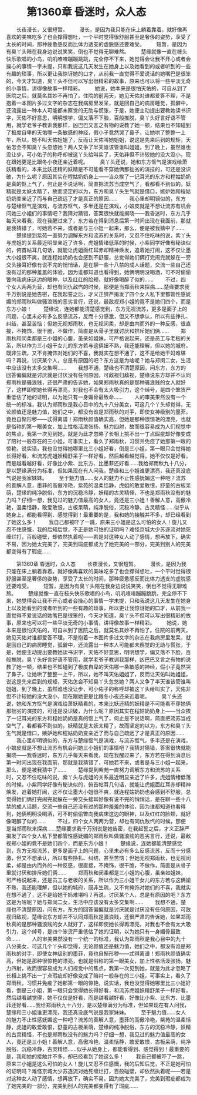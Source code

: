 # 　　第1360章 昏迷时，众人态
　　长夜漫长，又很短暂。
　　漫长，是因为我只能在床上躺着靠着。就好像再喜欢的美味吃多了也会撑得想吐，一个平时觉得很舒服甚至是奢侈的姿势，享受了太长的时间，那种疲惫感反而比体力透支的虚脱感还要难受。
　　短暂，是因为有臭丫头陪在我身边说说笑笑，倒也不觉得无聊难熬。
　　楚缘就像一直在枝头快乐歌唱的小鸟，叽叽喳喳蹦蹦跳跳，完全停不下来，她觉得会让我不开心或者会操心的事情一字未提，只和我说这几天发生在她身上以及她看到的或者听到的一些有趣的琐事，所以更让我惊讶她的口才，从前我一直觉得不爱说话的她嘴巴是很笨的，今天才知道，臭丫头不但可以写出很精彩的故事，原来也可以将一些平淡无奇的小事情，讲得像故事一样精彩。
　　她说，她本来是很怕天佑的，可自从到了医院之后，就莫名其妙不再怕了。住院的前两天，她见天佑对谁都爱答不理，不是抱着一本图片多过文字的杂志在我病房里发呆，就是回自己的病房睡觉，孤僻中，还流露出一种本人可能都未察觉的无助与慌张，于是，她便主动提出要教她读书识字，天佑不好意思，明明想学，偏又落不下脸，百般推脱，臭丫头好言好语不管用，就学老爷子教训我那样，凶巴巴又言之有物的说教了她一顿，结果也不知碰到了极度自卑的天佑哪一条敏感的神经，假小子竟然哭了鼻子，让她哄了整整一上午，所以，她不叫天佑姐姐了，反而让天佑叫她姐姐，说这是先来后到的规矩，天佑怎会不知臭丫头忽悠她？两人又争了半天谁该管谁叫姐姐，到了晚上，虽然谁也没让步，可小佑子的称呼却被这丫头给叫实了，天佑非但不计较她的没大没小，现在跟她更是比跟冬小夜还亲近着呢。
　　臭丫头还说，她和东方怄气是演戏给萧妖精看的，本来比妖还精的妖精是不可能看不穿她俩那拙劣的演技的，可还是没识破，为什么呢？原因其实在程姑奶奶身上——当众挨了一记耳光的东方和程姑奶奶是真的怄上气了，何止是不说话啊，简直把流苏当成空气了，看都看不到似的。妖精就是太妖太精了，故而坚定的以为，东方和臭丫头生气就是借口，嫉妒她和程姑奶奶变亲近了而与自己疏远了才是真正的原因……
　　我心里却明镜似的，东方与楚缘怄气是演戏，与流苏怄气，多半还是在演戏，小娘皮就是不想让流苏有机会问她三小姐们的事情吧？我猜对猜错，答案很快就能揭晓——我昏迷时，东方几乎每天来看我，现在我醒过来了，东方若在得到消息后第一时间出现在我面前，那就是我猜错了，可她若不来，或者是与三小姐一起来，那么，便是被我猜中了……
　　楚缘提到紫苑一直努力调解东方和流苏的关系时，又忍不住吃味的说，紫丫头与虎姐的关系最近明显亲近了许多，虎姐情绪低落的时候，小紫同学好像有秘诀似的，俯首帖耳几句话，就能让虎姐面红耳赤却精神焕发，追着她打闹，这不仅让墨大小姐很不爽，就连程姑奶奶也会感到不舒服，总觉得她们俩打完闹完就躲在一旁交头接耳好像有说不完的悄悄话，是在聊一些十八禁的成人话题，交流一些自己还没有过的那种羞羞的体验，因为谁都知道也看得到，她俩明明没喝酒，可不时偷偷瞥向我病床这边的眼神，以及红红的脸颊，就好像喝醉了似的……
　　不过，四个女人两两为营，却也有同仇敌忾的时候，那便是当郑雨秋来探病……楚缘要求我千万别说是她告密，在我起誓之后，才义正辞严揭发了四个女人私下里都管性感妩媚的郑雨秋叫做骚浪贱的恶劣言行，还说，最敌视郑小姐的竟不是她们四个，而是东方小娘！
　　楚缘说，连她都能清楚感觉到，东方无视流苏，更多是面子上的问题，心里未必有多么反感流苏，反而十分感激，但又不想承认，所以有些挣扎、纠结，甚至苦恼；但她无视郑雨秋，也无视闵柔，却是由内而外的一种反感，很直接，不掩饰，很干脆，不做作，简直是从骨子里就讨厌和排斥她们俩……
　　郑雨秋和闵柔都是三小姐的心腹，虽亲如姐妹，可严格说起来，还是员工与老板的关系，所以作为三小姐干女儿的东方若与这俩妞不熟，我还能理解，但以她的城府，既非生疏，又不肯掩饰对她们的不喜，我就实在想不通了，这不是给她干妈难堪吗？再说，讨厌某个人，总是有原因的吧？东方这是为啥呢？她与郑闵二女，生活中应该没有太多交集啊……
　　我想不通，楚缘也不清楚原因，问东方，东方的回答偏偏就是讨厌就是讨厌没有任何原因，可敌视归敌视，楚缘说东方却并不认同郑雨秋是骚浪贱，还很严肃的告诉她，如果郑雨秋真的是那种骚浪贱的女人就好了，这样即使她长得再漂亮，对我也不会有太大吸引力，这个绰号，是四个笨货严重低估了她的证明，以为她只有一身媚骨最致命……
　　人的审美果然没有一个统一的标准，我认为郑雨秋是我心目中的九十八分美女，可这几个丫头却觉得，无论颜值还是魅力值，她们之中，都没有谁是郑雨秋的对手，即使女神级别的墨菲，竟也自惭形秽——忒得离谱！郑雨秋颜值确实高，但她是那种很惊艳的漂亮，也就是俗称的第一眼美女，加上性格活泼张扬，魅力四射，故而很容易成为人们视觉中的焦点，我第一次见到她，就是为此才忽略了长相上挑不出一丁点瑕疵却好像变成了陪衬一般存在的三小姐，可事实上，看久了郑雨秋，习惯并免疫了她那第一眼的惊艳，说实话，我也没觉得她哪里比三小姐好看，倒是三小姐，第一眼只会觉得她长得好看，和流苏虎姐妖精舒呆子一样好看，然后越看越觉得，她不仅仅是好看，而是越看越好看，好像比小紫、比东方、比墨菲还好看……我给郑雨秋九十八分，是以楚缘满分为标准，但如果现在有人问我，楚缘和三小姐谁更漂亮，我还真没底气说是我家妹妹。
　　至于魅力值……女人的魅力不止性感妩媚这一种吧？流苏的善解人意，墨菲的高傲冷艳，紫苑的温柔恬静，虎姐的敢爱敢恨，舒童的古板呆萌，楚缘的纯净脱俗，东方的沉稳冷静，妖精的古灵精怪，不也是郑雨秋没有的魅力吗？仔细一想，我见过的魅力值最高的女人，竟还是三小姐！善解人意，高傲冷艳，温柔恬静，敢爱敢恨，古板呆萌，纯净脱俗，沉稳冷静，古灵精怪……似乎从她身上，都能看得到、感觉得到！最重要的是，我和她的接触并不多，却已经看到了她这么多！
　　我自己都被吓了一跳，原来三小姐是这么可怕的女人！旋儿又忍不住感慨，我的后知后觉，不正是她可怕的证明吗？难怪京城大少苏逐流对她死缠烂打，百般碰壁，却依然执着呢——若是对这种女人动了感情，想再放下，确实不易，因为她太完美了，完美到瑕疵都成为了她完美的一部分，完美到别人的完美都变得有了瑕疵……

　　第1360章 昏迷时，众人态
　　长夜漫长，又很短暂。
　　漫长，是因为我只能在床上躺着靠着。就好像再喜欢的美味吃多了也会撑得想吐，一个平时觉得很舒服甚至是奢侈的姿势，享受了太长的时间，那种疲惫感反而比体力透支的虚脱感还要难受。
　　短暂，是因为有臭丫头陪在我身边说说笑笑，倒也不觉得无聊难熬。
　　楚缘就像一直在枝头快乐歌唱的小鸟，叽叽喳喳蹦蹦跳跳，完全停不下来，她觉得会让我不开心或者会操心的事情一字未提，只和我说这几天发生在她身上以及她看到的或者听到的一些有趣的琐事，所以更让我惊讶她的口才，从前我一直觉得不爱说话的她嘴巴是很笨的，今天才知道，臭丫头不但可以写出很精彩的故事，原来也可以将一些平淡无奇的小事情，讲得像故事一样精彩。
　　她说，她本来是很怕天佑的，可自从到了医院之后，就莫名其妙不再怕了。住院的前两天，她见天佑对谁都爱答不理，不是抱着一本图片多过文字的杂志在我病房里发呆，就是回自己的病房睡觉，孤僻中，还流露出一种本人可能都未察觉的无助与慌张，于是，她便主动提出要教她读书识字，天佑不好意思，明明想学，偏又落不下脸，百般推脱，臭丫头好言好语不管用，就学老爷子教训我那样，凶巴巴又言之有物的说教了她一顿，结果也不知碰到了极度自卑的天佑哪一条敏感的神经，假小子竟然哭了鼻子，让她哄了整整一上午，所以，她不叫天佑姐姐了，反而让天佑叫她姐姐，说这是先来后到的规矩，天佑怎会不知臭丫头忽悠她？两人又争了半天谁该管谁叫姐姐，到了晚上，虽然谁也没让步，可小佑子的称呼却被这丫头给叫实了，天佑非但不计较她的没大没小，现在跟她更是比跟冬小夜还亲近着呢。
　　臭丫头还说，她和东方怄气是演戏给萧妖精看的，本来比妖还精的妖精是不可能看不穿她俩那拙劣的演技的，可还是没识破，为什么呢？原因其实在程姑奶奶身上——当众挨了一记耳光的东方和程姑奶奶是真的怄上气了，何止是不说话啊，简直把流苏当成空气了，看都看不到似的。妖精就是太妖太精了，故而坚定的以为，东方和臭丫头生气就是借口，嫉妒她和程姑奶奶变亲近了而与自己疏远了才是真正的原因……
　　我心里却明镜似的，东方与楚缘怄气是演戏，与流苏怄气，多半还是在演戏，小娘皮就是不想让流苏有机会问她三小姐们的事情吧？我猜对猜错，答案很快就能揭晓——我昏迷时，东方几乎每天来看我，现在我醒过来了，东方若在得到消息后第一时间出现在我面前，那就是我猜错了，可她若不来，或者是与三小姐一起来，那么，便是被我猜中了……
　　楚缘提到紫苑一直努力调解东方和流苏的关系时，又忍不住吃味的说，紫丫头与虎姐的关系最近明显亲近了许多，虎姐情绪低落的时候，小紫同学好像有秘诀似的，俯首帖耳几句话，就能让虎姐面红耳赤却精神焕发，追着她打闹，这不仅让墨大小姐很不爽，就连程姑奶奶也会感到不舒服，总觉得她们俩打完闹完就躲在一旁交头接耳好像有说不完的悄悄话，是在聊一些十八禁的成人话题，交流一些自己还没有过的那种羞羞的体验，因为谁都知道也看得到，她俩明明没喝酒，可不时偷偷瞥向我病床这边的眼神，以及红红的脸颊，就好像喝醉了似的……
　　不过，四个女人两两为营，却也有同仇敌忾的时候，那便是当郑雨秋来探病……楚缘要求我千万别说是她告密，在我起誓之后，才义正辞严揭发了四个女人私下里都管性感妩媚的郑雨秋叫做骚浪贱的恶劣言行，还说，最敌视郑小姐的竟不是她们四个，而是东方小娘！
　　楚缘说，连她都能清楚感觉到，东方无视流苏，更多是面子上的问题，心里未必有多么反感流苏，反而十分感激，但又不想承认，所以有些挣扎、纠结，甚至苦恼；但她无视郑雨秋，也无视闵柔，却是由内而外的一种反感，很直接，不掩饰，很干脆，不做作，简直是从骨子里就讨厌和排斥她们俩……
　　郑雨秋和闵柔都是三小姐的心腹，虽亲如姐妹，可严格说起来，还是员工与老板的关系，所以作为三小姐干女儿的东方若与这俩妞不熟，我还能理解，但以她的城府，既非生疏，又不肯掩饰对她们的不喜，我就实在想不通了，这不是给她干妈难堪吗？再说，讨厌某个人，总是有原因的吧？东方这是为啥呢？她与郑闵二女，生活中应该没有太多交集啊……
　　我想不通，楚缘也不清楚原因，问东方，东方的回答偏偏就是讨厌就是讨厌没有任何原因，可敌视归敌视，楚缘说东方却并不认同郑雨秋是骚浪贱，还很严肃的告诉她，如果郑雨秋真的是那种骚浪贱的女人就好了，这样即使她长得再漂亮，对我也不会有太大吸引力，这个绰号，是四个笨货严重低估了她的证明，以为她只有一身媚骨最致命……
　　人的审美果然没有一个统一的标准，我认为郑雨秋是我心目中的九十八分美女，可这几个丫头却觉得，无论颜值还是魅力值，她们之中，都没有谁是郑雨秋的对手，即使女神级别的墨菲，竟也自惭形秽——忒得离谱！郑雨秋颜值确实高，但她是那种很惊艳的漂亮，也就是俗称的第一眼美女，加上性格活泼张扬，魅力四射，故而很容易成为人们视觉中的焦点，我第一次见到她，就是为此才忽略了长相上挑不出一丁点瑕疵却好像变成了陪衬一般存在的三小姐，可事实上，看久了郑雨秋，习惯并免疫了她那第一眼的惊艳，说实话，我也没觉得她哪里比三小姐好看，倒是三小姐，第一眼只会觉得她长得好看，和流苏虎姐妖精舒呆子一样好看，然后越看越觉得，她不仅仅是好看，而是越看越好看，好像比小紫、比东方、比墨菲还好看……我给郑雨秋九十八分，是以楚缘满分为标准，但如果现在有人问我，楚缘和三小姐谁更漂亮，我还真没底气说是我家妹妹。
　　至于魅力值……女人的魅力不止性感妩媚这一种吧？流苏的善解人意，墨菲的高傲冷艳，紫苑的温柔恬静，虎姐的敢爱敢恨，舒童的古板呆萌，楚缘的纯净脱俗，东方的沉稳冷静，妖精的古灵精怪，不也是郑雨秋没有的魅力吗？仔细一想，我见过的魅力值最高的女人，竟还是三小姐！善解人意，高傲冷艳，温柔恬静，敢爱敢恨，古板呆萌，纯净脱俗，沉稳冷静，古灵精怪……似乎从她身上，都能看得到、感觉得到！最重要的是，我和她的接触并不多，却已经看到了她这么多！
　　我自己都被吓了一跳，原来三小姐是这么可怕的女人！旋儿又忍不住感慨，我的后知后觉，不正是她可怕的证明吗？难怪京城大少苏逐流对她死缠烂打，百般碰壁，却依然执着呢——若是对这种女人动了感情，想再放下，确实不易，因为她太完美了，完美到瑕疵都成为了她完美的一部分，完美到别人的完美都变得有了瑕疵……
